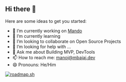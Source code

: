 ## Hi there 👋

Here are some ideas to get you started:

- 🔭 I’m currently working on [Mando](https://mando.work/)
- 🌱 I’m currently learning 
- 👯 I’m looking to collaborate on Open Source Projects
- 🤔 I’m looking for help with ...
- 💬 Ask me about Building MVP, DevTools
- 📫 How to reach me: [manoj@mbajaj.dev](mailto:manoj@mbajaj.dev)
- 😄 Pronouns: He/Him

[![roadmap.sh](https://roadmap.sh/card/wide/667af1c2c19525099e6455cc?variant=dark)](https://roadmap.sh)
